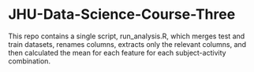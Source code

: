 # JHU-Data-Science-Course-Three

This repo contains a single script, run_analysis.R, which merges test and train datasets, renames columns, extracts only the relevant columns, and then calculated the mean for each feature for each subject-activity combination.
